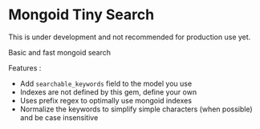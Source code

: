 # Mongoid Tiny Search

This is under development and not recommended for production use yet. 

Basic and fast mongoid search 

Features :

- Add `searchable_keywords` field to the model you use
- Indexes are not defined by this gem, define your own
- Uses prefix regex to optimally use mongoid indexes
- Normalize the keywords to simplify simple characters (when possible) and be case insensitive

